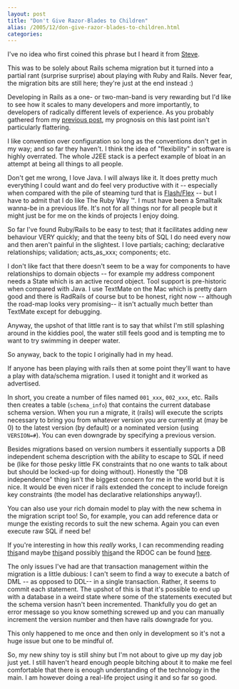 ```yaml
---
layout: post
title: "Don't Give Razor-Blades to Children"
alias: /2005/12/don-give-razor-blades-to-children.html
categories:
---
```

I've no idea who first coined this phrase but I heard it from [Steve](http://www.jroller.com/page/sxh).

This was to be solely about Rails schema migration but it turned into a partial rant (surprise surprise) about playing with Ruby and Rails. Never fear, the migration bits are still here; they're just at the end instead :)

Developing in Rails as a one- or two-man-band is very rewarding but I'd like to see how it scales to many developers and more importantly, to developers of radically different levels of experience. As you probably gathered from my [previous post](/blog/2005/11/26/ruby-on-rails-100-000-morons-cant-be-wrong), my prognosis on this last point isn't particularly flattering.

I like convention over configuration so long as the conventions don't get in my way; and so far they haven't. I think the idea of "flexibility" in software is highly overrated. The whole J2EE stack is a perfect example of bloat in an attempt at being all things to all people.

Don't get me wrong, I love Java. I will always like it. It does pretty much everything I could want and do feel very productive with it -- especially when compared with the pile of steaming turd that is [Flash/Flex](http://www.macromedia.com/software/flex/) -- but I have to admit that I do like The Ruby Way &trade;. I must have been a Smalltalk wanna-be in a previous life. It's not for all things nor for all people but it might just be for me on the kinds of projects I enjoy doing.

So far I've found Ruby/Rails to be easy to test; that it facilitates adding new behaviour VERY quickly; and that the teeny bits of SQL I do need every now and then aren't painful in the slightest. I love partials; caching; declarative relationships; validation; acts_as_xxx; components; etc.

I don't like fact that there doesn't seem to be a way for components to have relationships to domain objects -- for example my address component needs a State which is an active record object. Tool support is pre-historic when compared with Java. I use TextMate on the Mac which is pretty darn good and there is RadRails of course but to be honest, right now -- although the road-map looks very promising-- it isn't actually much better than TextMate except for debugging.

Anyway, the upshot of that little rant is to say that whilst I'm still splashing around in the kiddies pool, the water still feels good and is tempting me to want to try swimming in deeper water.

So anyway, back to the topic I originally had in my head.

If anyone has been playing with rails then at some point they'll want to have a play with data/schema migration. I used it tonight and it worked as advertised.

In short, you create a number of files named `001_xxx`, `002_xxx`, etc. Rails then creates a table (`schema_info`) that contains the current database schema version. When you run a migrate, it (rails) will execute the scripts necessary to bring you from whatever version you are currently at (may be 0) to the latest version (by default) or a nominated version (using `VERSION=#`). You can even downgrade by specifying a previous version.

Besides migrations based on version numbers it essentially supports a DB independent  schema description with the ability to escape to SQL if need be (like for those pesky little FK constraints that no one wants to talk about but should be locked-up for doing without). Honestly the "DB independence" thing isn't the biggest concern for me in the world but it is nice. It would be even nicer if rails extended the concept to include foreign key constraints (the model has declarative relationships anyway!).

You can also use your rich domain model to play with the new schema in the migration script too! So, for example, you can add reference data or munge the existing records to suit the new schema. Again you can even execute raw SQL if need be!

If you're interesting in how this _really_ works, I can recommending reading [this](http://wiki.rubyonrails.org/rails/pages/UnderstandingMigrations)and maybe [this](http://glu.ttono.us/articles/2005/10/27/the-joy-of-migrations)and possibly [this](http://www.robbyonrails.com/articles/2005/11/11/rails-migrations-and-postgresql-constraints)and the RDOC can be found [here](http://api.rubyonrails.com/classes/ActiveRecord/Migration.html).

The only issues I've had are that transaction management within the migration is a little dubious: I can't seem to find a way to execute a batch of DML -- as opposed to DDL-- in a single transaction. Rather, it seems to commit each statement. The upshot of this is that it's possible to end up with a database in a weird state where some of the statements executed but the schema version hasn't been incremented. Thankfully you do get an error message so you know something screwed up and you can manually increment the version number and then have rails downgrade for you.

This only happened to me once and then only in development so it's not a huge issue but one to be mindful of.

So, my new shiny toy is still shiny but I'm not about to give up my day job just yet. I still haven't heard enough people bitching about it to make me feel comfortable that there is enough understanding of the technology in the main. I am however doing a real-life project using it and so far so good.
